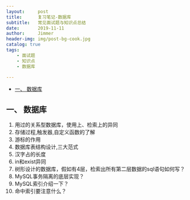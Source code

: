 ```yaml
---
layout:     post
title:      复习笔记-数据库
subtitle:   常见面试题与知识点总结
date:       2019-11-11
author:     Jimmer
header-img: img/post-bg-cook.jpg
catalog: true
tags:
    - 面试题
    - 知识点
    - 数据库

---
```

<!-- TOC -->

- [一、 数据库](#%e4%b8%80-%e6%95%b0%e6%8d%ae%e5%ba%93)

<!-- /TOC -->

## 一、 数据库
  
1. 用过的关系型数据库，使用上、检索上的异同
2. 存储过程,触发器,自定义函数的了解  
3. 游标的作用
4. 数据库表结构设计,三大范式
5. 汉字占的长度
6. in和exist异同
7. 树形设计的数据库，假如有4层，检索出所有第二层数据的sql语句如何写？
8. MySQL事务隔离的底层实现？
9. MySQL索引介绍一下？
10. 命中索引要注意什么？
  